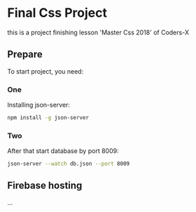 # Final Css Project
this is a project finishing lesson 'Master Css 2018' of Coders-X
## Prepare
To start project, you need:
### One
Installing json-server:
```bash
npm install -g json-server
```
### Two
After that start database by port 8009:
```bash
json-server --watch db.json --port 8009
```
## Firebase hosting
...